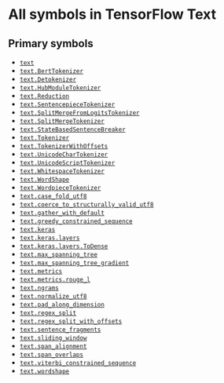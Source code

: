 # All symbols in TensorFlow Text

## Primary symbols

*   <a href="./text.md"><code>text</code></a>
*   <a href="./text/BertTokenizer.md"><code>text.BertTokenizer</code></a>
*   <a href="./text/Detokenizer.md"><code>text.Detokenizer</code></a>
*   <a href="./text/HubModuleTokenizer.md"><code>text.HubModuleTokenizer</code></a>
*   <a href="./text/Reduction.md"><code>text.Reduction</code></a>
*   <a href="./text/SentencepieceTokenizer.md"><code>text.SentencepieceTokenizer</code></a>
*   <a href="./text/SplitMergeFromLogitsTokenizer.md"><code>text.SplitMergeFromLogitsTokenizer</code></a>
*   <a href="./text/SplitMergeTokenizer.md"><code>text.SplitMergeTokenizer</code></a>
*   <a href="./text/StateBasedSentenceBreaker.md"><code>text.StateBasedSentenceBreaker</code></a>
*   <a href="./text/Tokenizer.md"><code>text.Tokenizer</code></a>
*   <a href="./text/TokenizerWithOffsets.md"><code>text.TokenizerWithOffsets</code></a>
*   <a href="./text/UnicodeCharTokenizer.md"><code>text.UnicodeCharTokenizer</code></a>
*   <a href="./text/UnicodeScriptTokenizer.md"><code>text.UnicodeScriptTokenizer</code></a>
*   <a href="./text/WhitespaceTokenizer.md"><code>text.WhitespaceTokenizer</code></a>
*   <a href="./text/WordShape.md"><code>text.WordShape</code></a>
*   <a href="./text/WordpieceTokenizer.md"><code>text.WordpieceTokenizer</code></a>
*   <a href="./text/case_fold_utf8.md"><code>text.case_fold_utf8</code></a>
*   <a href="./text/coerce_to_structurally_valid_utf8.md"><code>text.coerce_to_structurally_valid_utf8</code></a>
*   <a href="./text/gather_with_default.md"><code>text.gather_with_default</code></a>
*   <a href="./text/greedy_constrained_sequence.md"><code>text.greedy_constrained_sequence</code></a>
*   <a href="./text/keras.md"><code>text.keras</code></a>
*   <a href="./text/keras/layers.md"><code>text.keras.layers</code></a>
*   <a href="./text/keras/layers/ToDense.md"><code>text.keras.layers.ToDense</code></a>
*   <a href="./text/max_spanning_tree.md"><code>text.max_spanning_tree</code></a>
*   <a href="./text/max_spanning_tree_gradient.md"><code>text.max_spanning_tree_gradient</code></a>
*   <a href="./text/metrics.md"><code>text.metrics</code></a>
*   <a href="./text/metrics/rouge_l.md"><code>text.metrics.rouge_l</code></a>
*   <a href="./text/ngrams.md"><code>text.ngrams</code></a>
*   <a href="./text/normalize_utf8.md"><code>text.normalize_utf8</code></a>
*   <a href="./text/pad_along_dimension.md"><code>text.pad_along_dimension</code></a>
*   <a href="./text/regex_split.md"><code>text.regex_split</code></a>
*   <a href="./text/regex_split_with_offsets.md"><code>text.regex_split_with_offsets</code></a>
*   <a href="./text/sentence_fragments.md"><code>text.sentence_fragments</code></a>
*   <a href="./text/sliding_window.md"><code>text.sliding_window</code></a>
*   <a href="./text/span_alignment.md"><code>text.span_alignment</code></a>
*   <a href="./text/span_overlaps.md"><code>text.span_overlaps</code></a>
*   <a href="./text/viterbi_constrained_sequence.md"><code>text.viterbi_constrained_sequence</code></a>
*   <a href="./text/wordshape.md"><code>text.wordshape</code></a>
